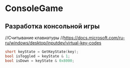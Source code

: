 # ConsoleGame

## Разработка консольной игры




//Считывание клавиатуры
//https://docs.microsoft.com/ru-ru/windows/desktop/inputdev/virtual-key-codes
```c++
short keyState = GetKeyState(key);
bool isToggled = keyState & 1;
bool isDown = keyState & 0x8000;
```